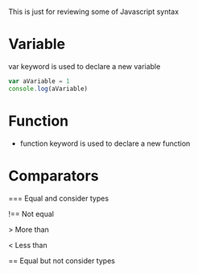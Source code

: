 This is just for reviewing some of Javascript syntax

# Variable
var keyword is used to declare a new variable
```javascript
var aVariable = 1
console.log(aVariable)
```

# Function
- function keyword is used to declare a new function

# Comparators

=== Equal and consider types

!== Not equal

\>   More than

\<   Less than

\==  Equal but not consider types
